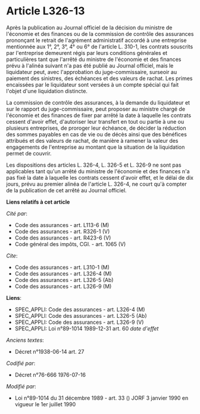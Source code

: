 # Article L326-13

Après la publication au Journal officiel de la décision du ministre de l'économie et des finances ou de la commission de
contrôle des assurances prononçant le retrait de l'agrément administratif accordé à une entreprise mentionnée aux 1°, 2°, 3°,
4° ou 6° de l'article L. 310-1, les contrats souscrits par l'entreprise demeurent régis par leurs conditions générales et
particulières tant que l'arrêté du ministre de l'économie et des finances prévu à l'alinéa suivant n'a pas été publié au
Journal officiel, mais le liquidateur peut, avec l'approbation du juge-commissaire, surseoir au paiement des sinistres, des
échéances et des valeurs de rachat. Les primes encaissées par le liquidateur sont versées à un compte spécial qui fait
l'objet d'une liquidation distincte.

La commission de contrôle des assurances, à la demande du liquidateur et sur le rapport du juge-commissaire, peut proposer au
ministre chargé de l'économie et des finances de fixer par arrêté la date à laquelle les contrats cessent d'avoir effet,
d'autoriser leur transfert en tout ou partie à une ou plusieurs entreprises, de proroger leur échéance, de décider la
réduction des sommes payables en cas de vie ou de décès ainsi que des bénéfices attribués et des valeurs de rachat, de
manière à ramener la valeur des engagements de l'entreprise au montant que la situation de la liquidation permet de couvrir.

Les dispositions des articles L. 326-4, L. 326-5 et L. 326-9 ne sont pas applicables tant qu'un arrêté du ministre de
l'économie et des finances n'a pas fixé la date à laquelle les contrats cessent d'avoir effet, et le délai de dix jours,
prévu au premier alinéa de l'article L. 326-4, ne court qu'à compter de la publication de cet arrêté au Journal officiel.

**Liens relatifs à cet article**

_Cité par_:

  - Code des assurances - art. L113-6 (M)
  - Code des assurances - art. R326-1 (V)
  - Code des assurances - art. R423-6 (V)
  - Code général des impôts, CGI. - art. 1065 (V)

_Cite_:

  - Code des assurances - art. L310-1 (M)
  - Code des assurances - art. L326-4 (M)
  - Code des assurances - art. L326-5 (Ab)
  - Code des assurances - art. L326-9 (M)

**Liens**:

  - SPEC_APPLI: Code des assurances - art. L326-4 (M)
  - SPEC_APPLI: Code des assurances - art. L326-5 (Ab)
  - SPEC_APPLI: Code des assurances - art. L326-9 (V)
  - SPEC_APPLI: Loi n°89-1014 1989-12-31 art. 60 *date d'effet*

_Anciens textes_:

  - Décret n°1938-06-14 art. 27

_Codifié par_:

  - Décret n°76-666 1976-07-16

_Modifié par_:

  - Loi n°89-1014 du 31 décembre 1989 - art. 33 () JORF 3 janvier 1990 en vigueur le 1er juillet 1990
